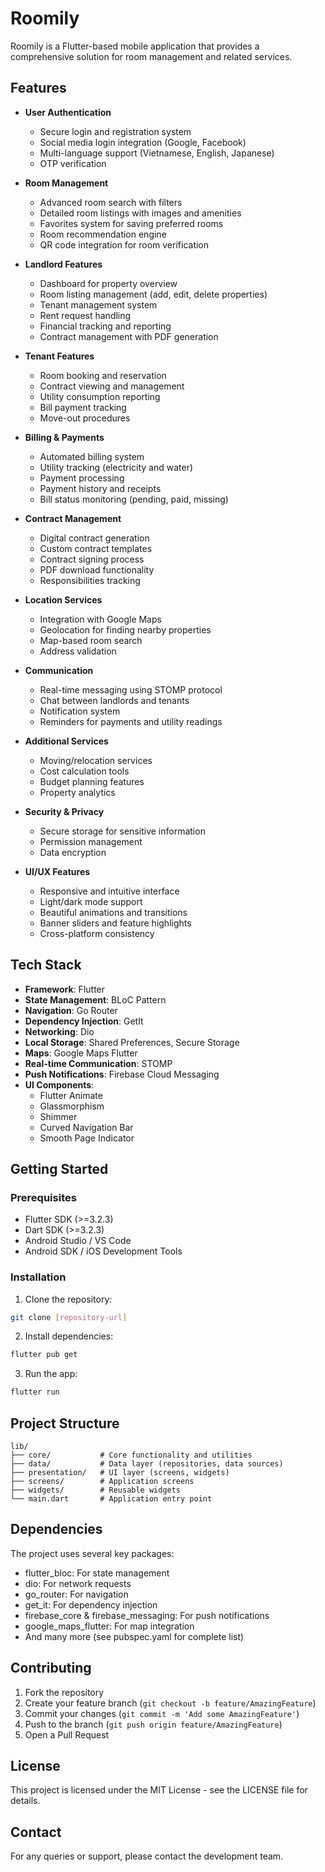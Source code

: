# Roomily

Roomily is a Flutter-based mobile application that provides a comprehensive solution for room management and related services.

## Features

- **User Authentication**
  - Secure login and registration system
  - Social media login integration (Google, Facebook)
  - Multi-language support (Vietnamese, English, Japanese)
  - OTP verification

- **Room Management**
  - Advanced room search with filters
  - Detailed room listings with images and amenities
  - Favorites system for saving preferred rooms
  - Room recommendation engine
  - QR code integration for room verification

- **Landlord Features**
  - Dashboard for property overview
  - Room listing management (add, edit, delete properties)
  - Tenant management system
  - Rent request handling
  - Financial tracking and reporting
  - Contract management with PDF generation

- **Tenant Features**
  - Room booking and reservation
  - Contract viewing and management
  - Utility consumption reporting
  - Bill payment tracking
  - Move-out procedures

- **Billing & Payments**
  - Automated billing system
  - Utility tracking (electricity and water)
  - Payment processing
  - Payment history and receipts
  - Bill status monitoring (pending, paid, missing)

- **Contract Management**
  - Digital contract generation
  - Custom contract templates
  - Contract signing process
  - PDF download functionality
  - Responsibilities tracking

- **Location Services**
  - Integration with Google Maps
  - Geolocation for finding nearby properties
  - Map-based room search
  - Address validation

- **Communication**
  - Real-time messaging using STOMP protocol
  - Chat between landlords and tenants
  - Notification system
  - Reminders for payments and utility readings

- **Additional Services**
  - Moving/relocation services
  - Cost calculation tools
  - Budget planning features
  - Property analytics

- **Security & Privacy**
  - Secure storage for sensitive information
  - Permission management
  - Data encryption

- **UI/UX Features**
  - Responsive and intuitive interface
  - Light/dark mode support
  - Beautiful animations and transitions
  - Banner sliders and feature highlights
  - Cross-platform consistency

## Tech Stack

- **Framework**: Flutter
- **State Management**: BLoC Pattern
- **Navigation**: Go Router
- **Dependency Injection**: GetIt
- **Networking**: Dio
- **Local Storage**: Shared Preferences, Secure Storage
- **Maps**: Google Maps Flutter
- **Real-time Communication**: STOMP
- **Push Notifications**: Firebase Cloud Messaging
- **UI Components**: 
  - Flutter Animate
  - Glassmorphism
  - Shimmer
  - Curved Navigation Bar
  - Smooth Page Indicator

## Getting Started

### Prerequisites

- Flutter SDK (>=3.2.3)
- Dart SDK (>=3.2.3)
- Android Studio / VS Code
- Android SDK / iOS Development Tools

### Installation

1. Clone the repository:
```bash
git clone [repository-url]
```

2. Install dependencies:
```bash
flutter pub get
```

3. Run the app:
```bash
flutter run
```

## Project Structure

```
lib/
├── core/           # Core functionality and utilities
├── data/           # Data layer (repositories, data sources)
├── presentation/   # UI layer (screens, widgets)
├── screens/        # Application screens
├── widgets/        # Reusable widgets
└── main.dart       # Application entry point
```

## Dependencies

The project uses several key packages:
- flutter_bloc: For state management
- dio: For network requests
- go_router: For navigation
- get_it: For dependency injection
- firebase_core & firebase_messaging: For push notifications
- google_maps_flutter: For map integration
- And many more (see pubspec.yaml for complete list)

## Contributing

1. Fork the repository
2. Create your feature branch (`git checkout -b feature/AmazingFeature`)
3. Commit your changes (`git commit -m 'Add some AmazingFeature'`)
4. Push to the branch (`git push origin feature/AmazingFeature`)
5. Open a Pull Request

## License

This project is licensed under the MIT License - see the LICENSE file for details.

## Contact

For any queries or support, please contact the development team.
